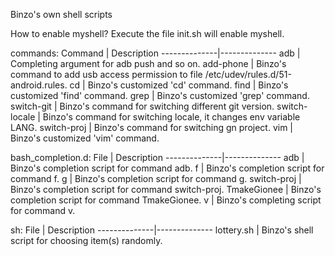 Binzo's own shell scripts

How to enable myshell?
Execute the file init.sh will enable myshell.

commands:
Command	      | Description
--------------|--------------
adb           | Completing argument for adb push and so on.
add-phone     | Binzo's command to add usb access permission to file /etc/udev/rules.d/51-android.rules.
cd            | Binzo's customized 'cd' command.
find          | Binzo's customized 'find' command.
grep          | Binzo's customized 'grep' command.
switch-git    | Binzo's command for switching different git version.
switch-locale | Binzo's command for switching locale, it changes env variable LANG.
switch-proj   | Binzo's command for switching gn project.
vim           | Binzo's customized 'vim' command.

bash_completion.d:
File          | Description
--------------|--------------
adb           | Binzo's completion script for command adb.
f             | Binzo's completion script for command f.
g             | Binzo's completion script for command g.
switch-proj   | Binzo's completion script for command switch-proj.
TmakeGionee   | Binzo's completion script for command TmakeGionee.
v             | Binzo's completing script for command v.

sh:
File          | Description
--------------|--------------
lottery.sh    | Binzo's shell script for choosing item(s) randomly.